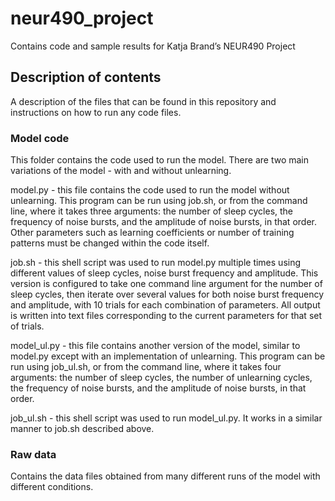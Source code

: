 # neur490_project
Contains code and sample results for Katja Brand’s NEUR490 Project

## Description of contents
A description of the files that can be found in this repository and instructions on how to run any code files.
### Model code
This folder contains the code used to run the model. There are two main variations of the model - with and without unlearning.

model.py - this file contains the code used to run the model without unlearning. This program can be run using job.sh, or from the command line, where it takes three arguments: the number of sleep cycles, the frequency of noise bursts, and the amplitude of noise bursts, in that order. Other parameters such as learning coefficients or number of training patterns must be changed within the code itself.

job.sh - this shell script was used to run model.py multiple times using different values of sleep cycles, noise burst frequency and amplitude. This version is configured to take one command line argument for the number of sleep cycles, then iterate over several values for both noise burst frequency and amplitude, with 10 trials for each combination of parameters. All output is written into text files corresponding to the current parameters for that set of trials.

model_ul.py - this file contains another version of the model, similar to model.py except with an implementation of unlearning. This program can be run using job_ul.sh, or from the command line, where it takes four arguments: the number of sleep cycles, the number of unlearning cycles, the frequency of noise bursts, and the amplitude of noise bursts, in that order.

job_ul.sh - this shell script was used to run model_ul.py. It works in a similar manner to job.sh described above.

### Raw data
Contains the data files obtained from many different runs of the model with different conditions.
